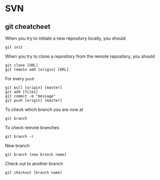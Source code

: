 # SVN

## git cheatcheet

When you try to initiate a new repository locally, you should

```shell
git init
```

When you try to clone a repository from the remote repository, you should

```shell
git clone [URL]
git remote add [origin] [URL]
```

For every `push`

```shell
git pull [origin] [master]
git add [files]
git commit -m "message"
git push [origin] [master]
```

To check which branch you are now at

```shell
git branch
```

To check remote branches

```shell
git branch -r
```

New branch

```shell
git branch [new branch name]
```

Check out to another branch

```shell
git checkout [branch name]
```

